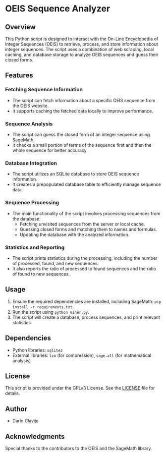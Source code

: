 # OEIS Sequence Analyzer

## Overview

This Python script is designed to interact with the On-Line Encyclopedia of Integer Sequences (OEIS) to retrieve, process, and store information about integer sequences. The script uses a combination of web scraping, local caching, and database storage to analyze OEIS sequences and guess their closed forms.

## Features

### Fetching Sequence Information

- The script can fetch information about a specific OEIS sequence from the OEIS website.
- It supports caching the fetched data locally to improve performance.

### Sequence Analysis

- The script can guess the closed form of an integer sequence using SageMath.
- It checks a small portion of terms of the sequence first and then the whole sequence for better accuracy.

### Database Integration

- The script utilizes an SQLite database to store OEIS sequence information.
- It creates a prepopulated database table to efficiently manage sequence data.

### Sequence Processing

- The main functionality of the script involves processing sequences from the database:
  - Fetching unvisited sequences from the server or local cache.
  - Guessing closed forms and matching them to names and formulas.
  - Updating the database with the analyzed information.

### Statistics and Reporting

- The script prints statistics during the processing, including the number of processed, found, and new sequences.
- It also reports the ratio of processed to found sequences and the ratio of found to new sequences.

## Usage

1. Ensure the required dependencies are installed, including SageMath: `pip install -r requirements.txt`.
2. Run the script using `python miner.py`.
3. The script will create a database, process sequences, and print relevant statistics.

## Dependencies

- Python libraries: `sqlite3`
- External libraries: `lzo` (for compression), `sage.all` (for mathematical analysis)

## License

This script is provided under the GPLv3 License. See the [LICENSE](LICENSE) file for details.

## Author

- Darío Clavijo

## Acknowledgments

Special thanks to the contributors to the OEIS and the SageMath library.

